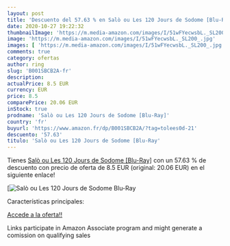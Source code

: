 ```yaml
---
layout: post
title: 'Descuento del 57.63 % en Salò ou Les 120 Jours de Sodome [Blu-Ray'
date: 2020-10-27 19:22:32
thumbnailImage: 'https://m.media-amazon.com/images/I/51wFYecwsbL._SL200_.jpg'
image: 'https://m.media-amazon.com/images/I/51wFYecwsbL._SL200_.jpg'
images: [ 'https://m.media-amazon.com/images/I/51wFYecwsbL._SL200_.jpg' ]
comments: true
category: ofertas
author: ring
slug: 'B001SBCB2A-fr'
description:
actualPrice: 8.5 EUR
currency: EUR
price: 8.5
comparePrice: 20.06 EUR
inStock: true
prodname: 'Salò ou Les 120 Jours de Sodome [Blu-Ray]'
country: 'fr'
buyurl: 'https://www.amazon.fr/dp/B001SBCB2A/?tag=tolees0d-21'
descuento: '57.63'
titulo: 'Salò ou Les 120 Jours de Sodome [Blu-Ray'
---
```


Tienes [Salò ou Les 120 Jours de Sodome [Blu-Ray]](https://www.amazon.fr/dp/B001SBCB2A/?tag=tolees0d-21) con un 57.63 % de descuento con precio de oferta de 8.5 EUR (original: 20.06 EUR) en el siguiente enlace!

[![Salò ou Les 120 Jours de Sodome [Blu-Ray](https://m.media-amazon.com/images/I/51wFYecwsbL._SL200_.jpg)](https://www.amazon.fr/dp/B001SBCB2A/?tag=tolees0d-21)

Características principales:


[Accede a la oferta!!](https://www.amazon.fr/dp/B001SBCB2A/?tag=tolees0d-21)

Links participate in Amazon Associate program and might generate a comission on qualifying sales



